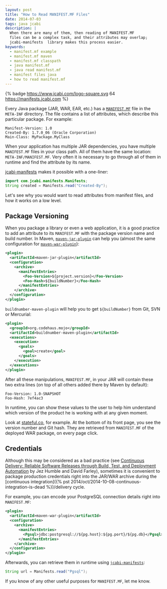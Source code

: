 ```yaml
---
layout: post
title: "How to Read MANIFEST.MF Files"
date: 2014-07-03
tags: java jcabi
description: |
  When there are many of them, then reading of MANIFEST.MF
  files can be a complex task, and their attributes may overlap;
  jcabi-manifests  library makes this process easier.
keywords:
  - manifest.mf example
  - manifest.mf maven
  - manifest.mf classpath
  - java manifest.mf
  - java read manifest.mf
  - manifest files java
  - how to read manifest.mf
---
```


{% badge https://www.jcabi.com/logo-square.svg 64 https://manifests.jcabi.com %}

Every Java package (JAR, WAR, EAR, etc.) has
a [`MANIFEST.MF`](http://docs.oracle.com/javase/tutorial/deployment/jar/manifestindex.html)
file in the `META-INF` directory. The file contains a list of attributes,
which describe this particular package. For example:

```text
Manifest-Version: 1.0
Created-By: 1.7.0_06 (Oracle Corporation)
Main-Class: MyPackage.MyClass
```

When your application has multiple JAR dependencies, you have multiple
`MANIFEST.MF` files in your class path. All of them have the same location:
`META-INF/MANIFEST.MF`. Very often it is necessary to go through all of
them in runtime and find the attribute by its name.

[jcabi-manifests](https://manifests.jcabi.com) makes it possible with a one-liner:

```java
import com.jcabi.manifests.Manifests;
String created = Manifests.read("Created-By");
```

<!--more-->

Let's see why you would want to read attributes from manifest
files, and how it works on a low level.

## Package Versioning

When you package a library or even a web application,
it is a good practice to add an attribute to its `MANIFEST.MF`
with the package version name and build number. In Maven,
[`maven-jar-plugin`](https://maven.apache.org/plugins/maven-jar-plugin/)
can help you (almost the same configuration for
[`maven-war-plugin`](https://maven.apache.org/plugins/maven-war-plugin/)):

```xml
<plugin>
  <artifactId>maven-jar-plugin</artifactId>
  <configuration>
    <archive>
      <manifestEntries>
        <Foo-Version>${project.version}</Foo-Version>
        <Foo-Hash>${buildNumber}</Foo-Hash>
      </manifestEntries>
    </archive>
  </configuration>
</plugin>
```

`buildnumber-maven-plugin`
will help you to get `${buildNumber}` from Git, SVN or Mercurial:

```xml
<plugin>
  <groupId>org.codehaus.mojo</groupId>
  <artifactId>buildnumber-maven-plugin</artifactId>
  <executions>
    <execution>
      <goals>
        <goal>create</goal>
      </goals>
    </execution>
  </executions>
</plugin>
```

After all these manipulations, `MANIFEST.MF`, in your JAR will
contain these two extra lines (on top of all others added there by Maven by default):

```text
Foo-Version: 1.0-SNAPSHOT
Foo-Hash: 7ef4ac3
```

In runtime, you can show these values to the user to help him
understand which version of the product he is working with at any given moment.

Look at [stateful.co](https://www.stateful.co), for example. At the bottom
of its front page, you see the version number and Git hash. They are
retrieved from `MANIFEST.MF` of the deployed WAR package, on every page click.

## Credentials

Although this may be considered as a bad practice
(see [Continuous Delivery: Reliable Software Releases through Build, Test, and Deployment Automation](https://amzn.to/2bQVmlb)
by Jez Humble and David Farley), sometimes it is convenient to package production
credentials right into the JAR/WAR archive during the
[continuous integration]({% pst 2014/oct/2014-10-08-continuous-integration-is-dead %})/delivery cycle.

For example, you can encode your PostgreSQL connection
details right into `MANIFEST.MF`:

```xml
<plugin>
  <artifactId>maven-war-plugin</artifactId>
  <configuration>
    <archive>
      <manifestEntries>
        <Pgsql>jdbc:postgresql://${pg.host}:${pg.port}/${pg.db}</Pgsql>
      </manifestEntries>
    </archive>
  </configuration>
</plugin>
```

Afterwards, you can retrieve them in
runtime using [`jcabi-manifests`](https://manifests.jcabi.com):

```java
String url = Manifests.read("Pgsql");
```

If you know of any other useful purposes for `MANIFEST.MF`, let me know.
